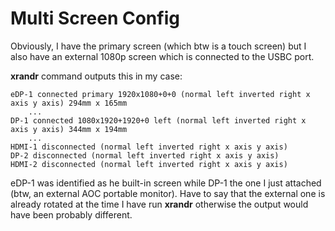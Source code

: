 # Multi Screen Config

Obviously, I have the primary screen (which btw is a touch screen) but I also have an external 1080p screen which is connected to the USBC port.

**xrandr** command outputs this in my case:

    eDP-1 connected primary 1920x1080+0+0 (normal left inverted right x axis y axis) 294mm x 165mm
		...
	DP-1 connected 1080x1920+1920+0 left (normal left inverted right x axis y axis) 344mm x 194mm
		...
	HDMI-1 disconnected (normal left inverted right x axis y axis)
	DP-2 disconnected (normal left inverted right x axis y axis)
	HDMI-2 disconnected (normal left inverted right x axis y axis)

eDP-1 was identified as he built-in screen while DP-1 the one I just attached (btw, an external AOC portable monitor). Have to say that the external one is already rotated at the time I have run **xrandr** otherwise the output would have been probably different.

